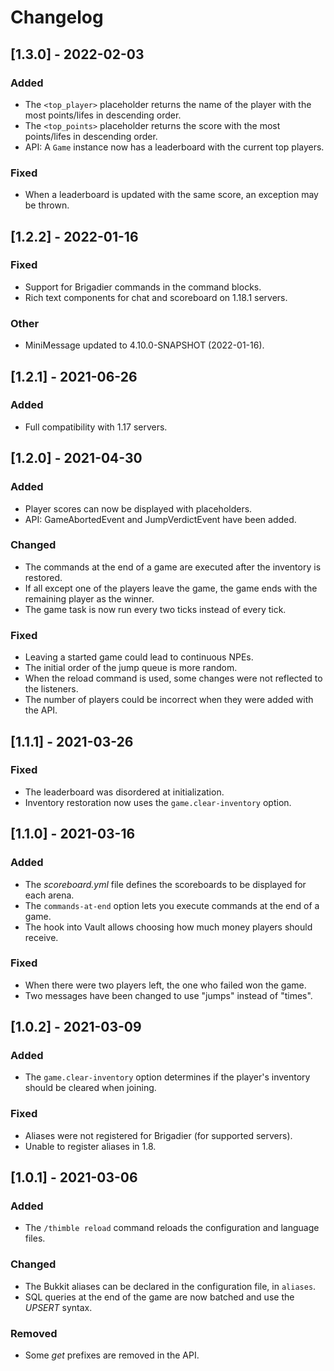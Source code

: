 Changelog
=========

## [1.3.0] - 2022-02-03
### Added
- The `<top_player>` placeholder returns the name of the player with the most points/lifes in descending order.
- The `<top_points>` placeholder returns the score with the most points/lifes in descending order.
- API: A `Game` instance now has a leaderboard with the current top players.

### Fixed
- When a leaderboard is updated with the same score, an exception may be thrown.

## [1.2.2] - 2022-01-16
### Fixed
- Support for Brigadier commands in the command blocks.
- Rich text components for chat and scoreboard on 1.18.1 servers.

### Other
- MiniMessage updated to 4.10.0-SNAPSHOT (2022-01-16).

## [1.2.1] - 2021-06-26
### Added
- Full compatibility with 1.17 servers.

## [1.2.0] - 2021-04-30
### Added
- Player scores can now be displayed with placeholders.
- API: GameAbortedEvent and JumpVerdictEvent have been added.

### Changed
- The commands at the end of a game are executed after the inventory is restored.
- If all except one of the players leave the game, the game ends with the remaining player as the winner.
- The game task is now run every two ticks instead of every tick.

### Fixed
- Leaving a started game could lead to continuous NPEs.
- The initial order of the jump queue is more random.
- When the reload command is used, some changes were not reflected to the listeners.
- The number of players could be incorrect when they were added with the API.

## [1.1.1] - 2021-03-26
### Fixed
- The leaderboard was disordered at initialization.
- Inventory restoration now uses the `game.clear-inventory` option.

## [1.1.0] - 2021-03-16
### Added
- The *scoreboard.yml* file defines the scoreboards to be displayed for each arena.
- The `commands-at-end` option lets you execute commands at the end of a game.
- The hook into Vault allows choosing how much money players should receive.

### Fixed
- When there were two players left, the one who failed won the game.
- Two messages have been changed to use "jumps" instead of "times".

## [1.0.2] - 2021-03-09
### Added
- The `game.clear-inventory` option determines if the player's inventory should be cleared when joining.

### Fixed
- Aliases were not registered for Brigadier (for supported servers).
- Unable to register aliases in 1.8.

## [1.0.1] - 2021-03-06
### Added
- The `/thimble reload` command reloads the configuration and language files.

### Changed
- The Bukkit aliases can be declared in the configuration file, in `aliases`.
- SQL queries at the end of the game are now batched and use the *UPSERT* syntax.

### Removed
- Some *get* prefixes are removed in the API.
